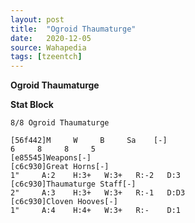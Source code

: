 ```yaml
---
layout: post
title:  "Ogroid Thaumaturge"
date:   2020-12-05
source: Wahapedia
tags: [tzeentch]
---
```


**Ogroid Thaumaturge**

**Stat Block**
```
8/8 Ogroid Thaumaturge
```

```
[56f442]M     W     B     Sa    [-]
6     8     8     5     
[e85545]Weapons[-]
[c6c930]Great Horns[-]
1"     A:2    H:3+   W:3+   R:-2   D:3   
[c6c930]Thaumaturge Staff[-]
2"     A:3    H:3+   W:3+   R:-1   D:D3  
[c6c930]Cloven Hooves[-]
1"     A:4    H:4+   W:3+   R:-    D:1   
```


